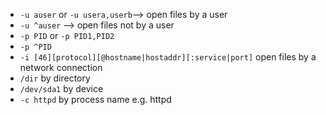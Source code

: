 * `-u auser` or `-u usera,userb`--> open files by a user
* `-u ^auser` --> open files not by a user
* `-p PID` or `-p PID1,PID2`
* `-p ^PID`
* `-i [46][protocol][@hostname|hostaddr][:service|port]` open files by a network connection
* `/dir` by directory
* `/dev/sda1` by device
* `-c httpd` by process name e.g. httpd
